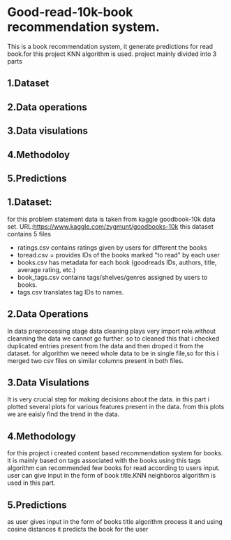 # Good-read-10k-book recommendation system.

This is a book recommendation system, it generate predictions for read book.for this project KNN algorithm is used.
project mainly divided into 3 parts

## 1.Dataset
## 2.Data operations
## 3.Data visulations
## 4.Methodoloy
## 5.Predictions

## 1.Dataset:
for this problem statement data is taken from kaggle goodbook-10k data set. URL:https://www.kaggle.com/zygmunt/goodbooks-10k
this dataset contains 5 files
* ratings.csv contains ratings given by users for different the books
* toread.csv = provides IDs of the books marked "to read" by each user
* books.csv has metadata for each book (goodreads IDs, authors, title, average rating, etc.)
* book_tags.csv contains tags/shelves/genres assigned by users to books. 
* tags.csv translates tag IDs to names.

## 2.Data Operations
In data preprocessing stage data cleaning plays very import role.without cleanning the data we cannot go further. so to cleaned this that i checked duplicated entries present from the data and then droped it from the dataset.
for algorithm we neeed whole data to be in single file,so for this i merged two csv files on similar columns present in both files.

## 3.Data Visulations
It is very crucial step for making decisions about the data. in this part i plotted several plots for various features present in the data. from this plots we are eaisly find the trend in the data.

## 4.Methodology
for this project i created content based recommendation system for books. it is mainly based on tags associated with the books.using this tags algorithm can recommended
few books for read according to users input. user can give input in the form of book title.KNN neighboros algorithm is used in this part.

## 5.Predictions
as user gives input in the form of books title algorithm process it and using cosine distances it predicts the book for the user
